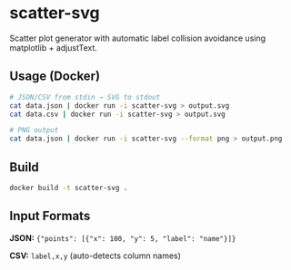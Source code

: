 # scatter-svg

Scatter plot generator with automatic label collision avoidance using matplotlib + adjustText.

## Usage (Docker)

```bash
# JSON/CSV from stdin → SVG to stdout
cat data.json | docker run -i scatter-svg > output.svg
cat data.csv | docker run -i scatter-svg > output.svg

# PNG output
cat data.json | docker run -i scatter-svg --format png > output.png
```

## Build

```bash
docker build -t scatter-svg .
```

## Input Formats

**JSON:** `{"points": [{"x": 100, "y": 5, "label": "name"}]}`

**CSV:** `label,x,y` (auto-detects column names)
